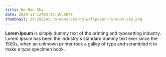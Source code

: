 ```yaml
---
title: No Man Sky
date: 2020-11-12T03:43:10.507Z
thumbnail: 29-292641_no-mans-sky-hd-wallpaper-no-mans-sky.png
---
```

<!--StartFragment-->

**Lorem Ipsum** is simply dummy text of the printing and typesetting industry. Lorem Ipsum has been the industry's standard dummy text ever since the 1500s, when an unknown printer took a galley of type and scrambled it to make a type specimen book.

<!--EndFragment-->